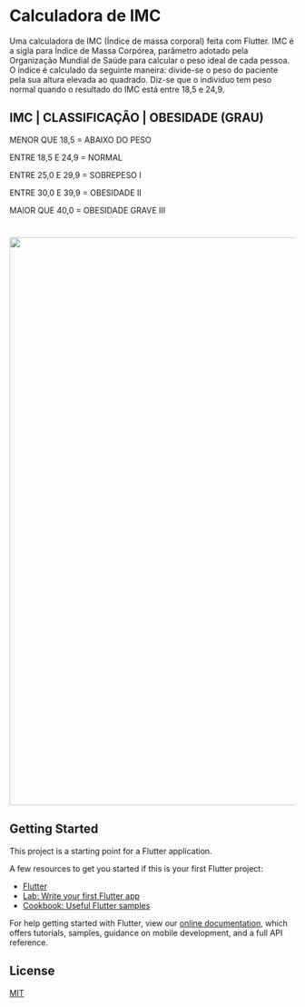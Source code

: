 # Calculadora de IMC
Uma calculadora de IMC (Índice de massa corporal) feita com Flutter.
IMC é a sigla para Índice de Massa Corpórea, parâmetro adotado pela Organização Mundial de Saúde para calcular o peso ideal de cada pessoa.
O índice é calculado da seguinte maneira: divide-se o peso do paciente pela sua altura elevada ao quadrado. Diz-se que o indivíduo tem peso normal quando o resultado do IMC está entre 18,5 e 24,9.

## IMC |	CLASSIFICAÇÃO	 | OBESIDADE (GRAU)

  MENOR QUE 18,5 = ABAIXO DO PESO	

  ENTRE 18,5 E 24,9	= NORMAL	

  ENTRE 25,0 E 29,9 =	SOBREPESO	I

  ENTRE 30,0 E 39,9	= OBESIDADE	II

  MAIOR QUE 40,0	 = OBESIDADE GRAVE	III
  
##  
<h1 align="center"> 
<img src="https://user-images.githubusercontent.com/43822467/87994791-3a601e80-cac4-11ea-9ef0-fc31a47a61cc.png" width="1000px" style="max-width:100%;">
</h1>

## Getting Started

This project is a starting point for a Flutter application.

A few resources to get you started if this is your first Flutter project:

- [Flutter](https://flutter.dev/)
- [Lab: Write your first Flutter app](https://flutter.dev/docs/get-started/codelab)
- [Cookbook: Useful Flutter samples](https://flutter.dev/docs/cookbook)

For help getting started with Flutter, view our
[online documentation](https://flutter.dev/docs), which offers tutorials,
samples, guidance on mobile development, and a full API reference.

License
----

[MIT](https://choosealicense.com/licenses/mit/)
